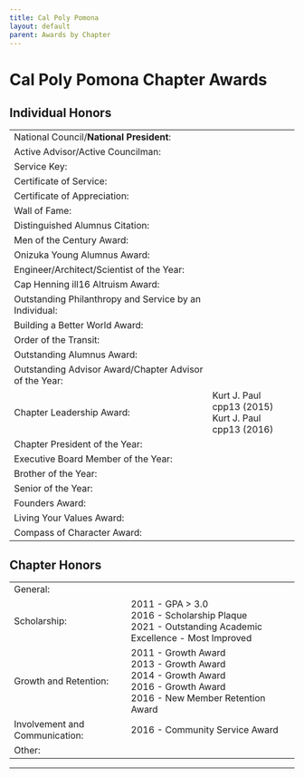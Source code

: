 ```yaml
---
title: Cal Poly Pomona
layout: default
parent: Awards by Chapter
---
```


<link rel="stylesheet" href="{{ '/assets/css/by_chapter.css' | relative_url }}">

# Cal Poly Pomona Chapter Awards

## Individual Honors

<table>
<tbody>

<tr>
<td>National Council/<b>National President</b>:</td>
<td>
</td></tr>

<tr>
<td>Active Advisor/Active Councilman:</td>
<td>
</td></tr>

<tr>
<td>Service Key:</td>
<td>
</td></tr>

<tr>
<td>Certificate of Service:</td>
<td>
</td></tr>

<tr>
<td>Certificate of Appreciation:</td>
<td>
</td></tr>

<tr>
<td>Wall of Fame:</td>
<td>
</td></tr>

<tr>
<td>Distinguished Alumnus Citation:</td>
<td>
</td></tr>

<tr>
<td>Men of the Century Award:</td>
<td> 
</td></tr>

<tr>
<td>Onizuka Young Alumnus Award:</td>
<td>
</td></tr>

<tr>
<td>Engineer/Architect/Scientist of the Year:</td>
<td>
</td></tr>

<tr>
<td>Cap Henning ill16 Altruism Award:</td>
<td>
</td></tr>

<tr>
<td>Outstanding Philanthropy and Service by an Individual:</td>
<td>
</td></tr>

<tr>
<td>Building a Better World Award:</td>
<td>
</td></tr>
<tr>

<td>Order of the Transit:</td>
<td>
</td></tr>

<tr>
<td>Outstanding Alumnus Award:</td>
<td>
</td></tr>

<tr>
<td>Outstanding Advisor Award/Chapter Advisor of the Year:</td>
<td>
</td></tr>

<tr>
<td>Chapter Leadership Award:</td>
<td>Kurt J. Paul cpp13 (2015)
<br>Kurt J. Paul cpp13 (2016)
</td></tr>

<tr>
<td>Chapter President of the Year:</td>
<td>
</td></tr>

<tr>
<td>Executive Board Member of the Year:</td>
<td>
</td></tr>

<tr>
<td>Brother of the Year:</td>
<td>
</td></tr>

<tr>
<td>Senior of the Year:</td>
<td>
</td></tr>

<tr>
<td>Founders Award:</td>
<td>
</td></tr>

<tr>
<td>Living Your Values Award:</td>
<td>
</td></tr>

<tr>
<td>Compass of Character Award:</td>
<td>
</td></tr>

</tbody>
</table>

## Chapter Honors

<table>
<tbody>

<tr>
<td>General:</td>
<td>
</td></tr>

<tr>
<td>Scholarship:</td>
<td>2011 - GPA > 3.0
<br>2016 - Scholarship Plaque
<br>2021 - Outstanding Academic Excellence - Most Improved
</td></tr>

<tr>
<td>Growth and Retention:</td>
<td>2011 - Growth Award
<br>2013 - Growth Award
<br>2014 - Growth Award
<br>2016 - Growth Award
<br>2016 - New Member Retention Award
</td></tr>

<tr>
<td>Involvement and Communication:</td>
<td>2016 - Community Service Award
</td></tr>

<tr>
<td>Other:</td>
<td>
</td></tr>

</tbody>
</table>

---
